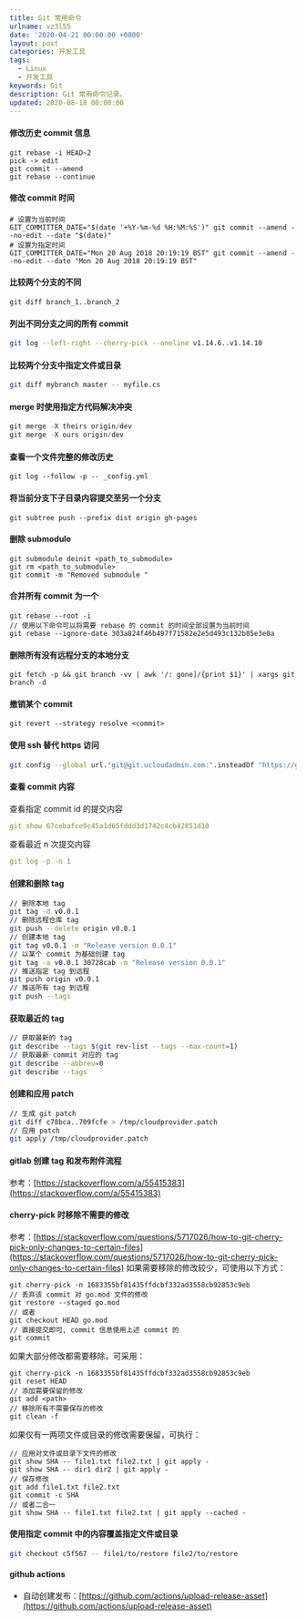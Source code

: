 ```yaml
---
title: Git 常用命令
urlname: vz3l55
date: '2020-04-21 00:00:00 +0800'
layout: post
categories: 开发工具
tags:
  - Linux
  - 开发工具
keywords: Git
description: Git 常用命令记录。
updated: 2020-08-18 00:00:00
---
```


#### 修改历史 commit 信息

```
git rebase -i HEAD~2
pick -> edit
git commit --amend
git rebase --continue
```

#### 修改 commit 时间

```
# 设置为当前时间
GIT_COMMITTER_DATE="$(date '+%Y-%m-%d %H:%M:%S')" git commit --amend --no-edit --date "$(date)"
# 设置为指定时间
GIT_COMMITTER_DATE="Mon 20 Aug 2018 20:19:19 BST" git commit --amend --no-edit --date "Mon 20 Aug 2018 20:19:19 BST"
```

#### 比较两个分支的不同

```
git diff branch_1..branch_2
```

#### 列出不同分支之间的所有 commit

```bash
git log --left-right --cherry-pick --oneline v1.14.6..v1.14.10
```

#### 比较两个分支中指定文件或目录

```bash
git diff mybranch master -- myfile.cs
```

#### merge 时使用指定方代码解决冲突

```go
git merge -X theirs origin/dev
git merge -X ours origin/dev
```

#### 查看一个文件完整的修改历史

```
git log --follow -p -- _config.yml
```

#### 将当前分支下子目录内容提交至另一个分支

```
git subtree push --prefix dist origin gh-pages
```

#### 删除 submodule

```
git submodule deinit <path_to_submodule>
git rm <path_to_submodule>
git commit -m "Removed submodule "
```

#### 合并所有 commit 为一个

```
git rebase --root -i
// 使用以下命令可以将需要 rebase 的 commit 的时间全部设置为当前时间
git rebase --ignore-date 303a824f46b497f71582e2e5d493c132b85e3e0a
```

#### 删除所有没有远程分支的本地分支

```
git fetch -p && git branch -vv | awk '/: gone]/{print $1}' | xargs git branch -d
```

#### 撤销某个 commit

```
git revert --strategy resolve <commit>
```

#### 使用 ssh 替代 https 访问

```bash
git config --global url."git@git.ucloudadmin.com:".insteadOf "https://git.ucloudadmin.com/"
```

#### 查看 commit 内容

查看指定 commit id 的提交内容

```yaml
git show 67cebafce9c45a1d65fddd3d1742c4cb42851d10
```

查看最近 n 次提交内容

```yaml
git log -p -n 1
```

#### 创建和删除 tag

```bash
// 删除本地 tag
git tag -d v0.0.1
// 删除远程仓库 tag
git push --delete origin v0.0.1
// 创建本地 tag
git tag v0.0.1 -m "Release version 0.0.1"
// 以某个 commit 为基础创建 tag
git tag -a v0.0.1 30728cab -m "Release version 0.0.1"
// 推送指定 tag 到远程
git push origin v0.0.1
// 推送所有 tag 到远程
git push --tags
```

#### 获取最近的 tag

```bash
// 获取最新的 tag
git describe --tags $(git rev-list --tags --max-count=1)
// 获取最新 commit 对应的 tag
git describe --abbrev=0
git describe --tags
```

#### 创建和应用 patch

```bash
// 生成 git patch
git diff c78bca..709fcfe > /tmp/cloudprovider.patch
// 应用 patch
git apply /tmp/cloudprovider.patch
```

#### gitlab 创建 tag 和发布附件流程

参考：[https://stackoverflow.com/a/55415383](https://stackoverflow.com/a/55415383)

#### cherry-pick 时移除不需要的修改

参考：[https://stackoverflow.com/questions/5717026/how-to-git-cherry-pick-only-changes-to-certain-files](https://stackoverflow.com/questions/5717026/how-to-git-cherry-pick-only-changes-to-certain-files)
如果需要移除的修改较少，可使用以下方式：

```
git cherry-pick -n 1683355bf81435ffdcbf332ad3558cb92853c9eb
// 丢弃该 commit 对 go.mod 文件的修改
git restore --staged go.mod
// 或者
git checkout HEAD go.mod
// 直接提交即可, commit 信息使用上述 commit 的
git commit
```

如果大部分修改都需要移除，可采用：

```
git cherry-pick -n 1683355bf81435ffdcbf332ad3558cb92853c9eb
git reset HEAD
// 添加需要保留的修改
git add <path>
// 移除所有不需要保存的修改
git clean -f
```

如果仅有一两项文件或目录的修改需要保留，可执行：

```
// 应用对文件或目录下文件的修改
git show SHA -- file1.txt file2.txt | git apply -
git show SHA -- dir1 dir2 | git apply -
// 保存修改
git add file1.txt file2.txt
git commit -c SHA
// 或者二合一
git show SHA -- file1.txt file2.txt | git apply --cached -
```

#### 使用指定 commit 中的内容覆盖指定文件或目录

```bash
git checkout c5f567 -- file1/to/restore file2/to/restore
```

#### github actions

- 自动创建发布：[https://github.com/actions/upload-release-asset](https://github.com/actions/upload-release-asset)
